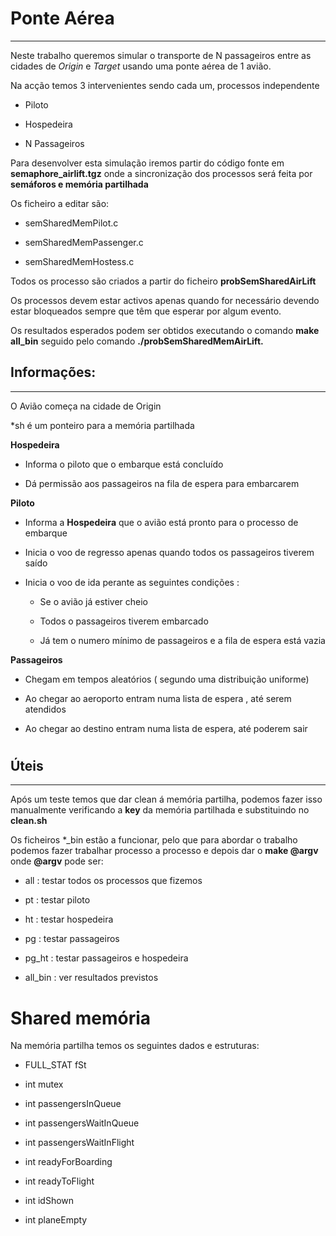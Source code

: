 # Ponte Aérea

---

Neste trabalho queremos simular o transporte de N passageiros entre as cidades de _Origin_ e _Target_ usando uma ponte aérea de 1 avião.

Na acção temos 3 intervenientes sendo cada um, processos independente

- Piloto

- Hospedeira

- N Passageiros

Para desenvolver esta simulação iremos partir do código fonte em **semaphore_airlift.tgz** onde a sincronização dos processos será feita por **semáforos e memória partilhada**

Os ficheiro a editar são:

- semSharedMemPilot.c

- semSharedMemPassenger.c

- semSharedMemHostess.c

Todos os processo são criados a partir do ficheiro **probSemSharedAirLift**

Os processos devem estar activos apenas quando for necessário devendo estar bloqueados sempre que têm que esperar por algum evento.

Os resultados esperados podem ser obtidos executando o comando **make all_bin** seguido pelo comando **./probSemSharedMemAirLift.**

## Informações:

----

O Avião começa na cidade de Origin

\*sh é um ponteiro para a memória partilhada

**Hospedeira**

- Informa o piloto que o embarque está concluído

- Dá permissão aos passageiros na fila de espera para embarcarem

**Piloto**

- Informa a **Hospedeira** que o avião está pronto para o processo de embarque

- Inicia o voo de regresso apenas quando todos os passageiros tiverem saído

- Inicia o voo de ida perante as seguintes condições :
  
  - Se o avião já estiver cheio
  
  - Todos o passageiros tiverem embarcado
  
  - Já tem o numero mínimo de passageiros e a fila de espera está vazia

**Passageiros**

- Chegam em tempos aleatórios ( segundo uma distribuição uniforme)

- Ao chegar ao aeroporto entram numa lista de espera , até serem atendidos

- Ao chegar ao destino entram numa lista de espera, até poderem sair

# 

## Úteis

---

Após um teste temos que dar clean á memória partilha, podemos fazer isso manualmente verificando a **key** da memória partilhada e substituindo no **clean.sh**

Os ficheiros \*\_bin estão a funcionar, pelo que para abordar o trabalho podemos fazer trabalhar processo a processo e depois dar o **make @argv** onde **@argv** pode ser:

- all : testar todos os processos que fizemos

- pt : testar piloto

- ht : testar hospedeira

- pg : testar passageiros

- pg_ht : testar passageiros e hospedeira

- all_bin : ver resultados previstos

# Shared memória

Na memória partilha temos os seguintes dados e estruturas:

- FULL\_STAT fSt

- int mutex

- int passengersInQueue

- int passengersWaitInQueue

- int passengersWaitInFlight

- int readyForBoarding

- int readyToFlight

- int idShown

- int planeEmpty